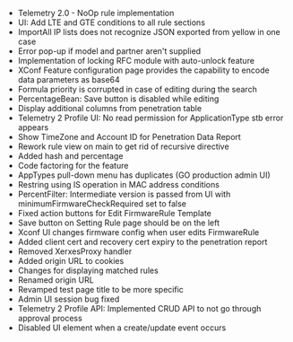 - Telemetry 2.0 - NoOp rule implementation
- UI: Add LTE and GTE conditions to all rule sections
- ImportAll IP lists does not recognize JSON exported from yellow in one case
- Error pop-up if model and partner aren't supplied
- Implementation of locking RFC module with auto-unlock feature
- XConf Feature configuration page provides the capability to encode data parameters as base64
- Formula priority is corrupted in case of editing during the search
- PercentageBean: Save button is disabled while editing
- Display additional columns from penetration table
- Telemetry 2 Profile UI: No read permission for ApplicationType stb error appears
- Show TimeZone and Account ID for Penetration Data Report
- Rework rule view on main to get rid of recursive directive
- Added hash and percentage
- Code factoring for the feature
- AppTypes pull-down menu has duplicates (GO production admin UI)
- Restring using IS operation in MAC address conditions
- PercentFilter: Intermediate version is passed from UI with minimumFirmwareCheckRequired set to false
- Fixed action buttons for Edit FirmwareRule Template
- Save button on Setting Rule page should be on the left
- Xconf UI changes firmware config when user edits FirmwareRule
- Added client cert and recovery cert expiry to the penetration report
- Removed XerxesProxy handler
- Added origin URL to cookies
- Changes for displaying matched rules
- Renamed origin URL
- Revamped test page title to be more specific
- Admin UI session bug fixed
- Telemetry 2 Profile API: Implemented CRUD API to not go through approval process
- Disabled UI element when a create/update event occurs